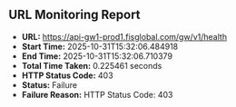 ## URL Monitoring Report

- **URL:** https://api-gw1-prod1.fisglobal.com/gw/v1/health
- **Start Time:** 2025-10-31T15:32:06.484918
- **End Time:** 2025-10-31T15:32:06.710379
- **Total Time Taken:** 0.225461 seconds
- **HTTP Status Code:** 403
- **Status:** Failure
- **Failure Reason:** HTTP Status Code: 403
